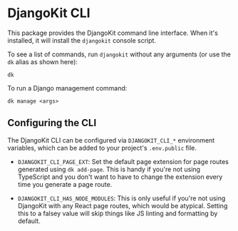 # DjangoKit CLI

This package provides the DjangoKit command line interface. When it's
installed, it will install the `djangokit` console script.

To see a list of commands, run `djangokit` without any arguments (or use
the `dk` alias as shown here):

    dk

To run a Django management command:

    dk manage <args>

## Configuring the CLI

The DjangoKit CLI can be configured via `DJANGOKIT_CLI_*` environment
variables, which can be added to your project's `.env.public` file.

- `DJANGOKIT_CLI_PAGE_EXT`: Set the default page extension for page
  routes generated using `dk add-page`. This is handy if you're not 
  using TypeScript and you don't want to have to change the extension
  every time you generate a page route.

- `DJANGOKIT_CLI_HAS_NODE_MODULES`: This is only useful if you're not
  using DjangoKit with any React page routes, which would be atypical.
  Setting this to a falsey value will skip things like JS linting and
  formatting by default.
